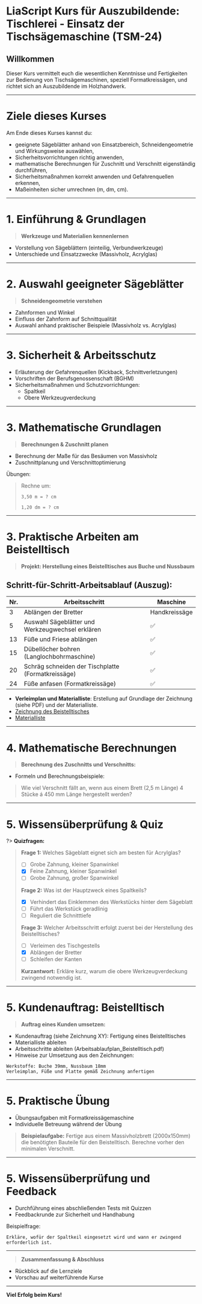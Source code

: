 # LiaScript Kurs für Auszubildende: Tischlerei - Einsatz der Tischsägemaschine (TSM-24)

## Willkommen

Dieser Kurs vermittelt euch die wesentlichen Kenntnisse und Fertigkeiten zur Bedienung von Tischsägemaschinen, speziell Formatkreissägen, und richtet sich an Auszubildende im Holzhandwerk.

---

# Ziele dieses Kurses

Am Ende dieses Kurses kannst du:

- geeignete Sägeblätter anhand von Einsatzbereich, Schneidengeometrie und Wirkungsweise auswählen,
- Sicherheitsvorrichtungen richtig anwenden,
- mathematische Berechnungen für Zuschnitt und Verschnitt eigenständig durchführen,
- Sicherheitsmaßnahmen korrekt anwenden und Gefahrenquellen erkennen,
- Maßeinheiten sicher umrechnen (m, dm, cm).

---

# 1. Einführung & Grundlagen

> **Werkzeuge und Materialien kennenlernen**

- Vorstellung von Sägeblättern (einteilig, Verbundwerkzeuge)
- Unterschiede und Einsatzzwecke (Massivholz, Acrylglas)

---

# 2. Auswahl geeigneter Sägeblätter

> **Schneidengeometrie verstehen**

- Zahnformen und Winkel
- Einfluss der Zahnform auf Schnittqualität
- Auswahl anhand praktischer Beispiele (Massivholz vs. Acrylglas)

---

# 3. Sicherheit & Arbeitsschutz

- Erläuterung der Gefahrenquellen (Kickback, Schnittverletzungen)
- Vorschriften der Berufsgenossenschaft (BGHM)
- Sicherheitsmaßnahmen und Schutzvorrichtungen:
  - Spaltkeil
  - Obere Werkzeugverdeckung

---

# 3. Mathematische Grundlagen

> **Berechnungen & Zuschnitt planen**

- Berechnung der Maße für das Besäumen von Massivholz
- Zuschnittplanung und Verschnittoptimierung

Übungen:

> Rechne um:
>
> `3,50 m = ? cm`
>
> `1,20 dm = ? cm`

---

# 3. Praktische Arbeiten am Beistelltisch

> **Projekt: Herstellung eines Beistelltisches aus Buche und Nussbaum**

## Schritt-für-Schritt-Arbeitsablauf (Auszug):

| Nr. | Arbeitsschritt                          | Maschine          |
| --- | ------------------------------------- | --- |
| 3 | Ablängen der Bretter | Handkreissäge |
| 5 | Auswahl Sägeblätter und Werkzeugwechsel erklären | ✅ |
| 13 | Füße und Friese ablängen | ✅ |
| 15 | Dübellöcher bohren (Langlochbohrmaschine) | ✅ |
| 20 | Schräg schneiden der Tischplatte (Formatkreissäge) | ✅ |
| 24 | Füße anfasen (Formatkreissäge) | ✅ |

- **Verleimplan und Materialliste**: Erstellung auf Grundlage der Zeichnung (siehe PDF) und der Materialliste.
- [Zeichnung des Beistelltisches](Zeichnung_Beistelltisch_Seiten1-4.pdf)
- [Materialliste](Materialliste_Beistelltisch_doc.pdf)

---

# 4. Mathematische Berechnungen

> **Berechnung des Zuschnitts und Verschnitts:**

- Formeln und Berechnungsbeispiele:

> Wie viel Verschnitt fällt an, wenn aus einem Brett (2,5 m Länge) 4 Stücke á 450 mm Länge hergestellt werden?

---

# 5. Wissensüberprüfung & Quiz

?> **Quizfragen:**
>
> **Frage 1:** Welches Sägeblatt eignet sich am besten für Acrylglas?
> - [ ] Grobe Zahnung, kleiner Spanwinkel
> - [x] Feine Zahnung, kleiner Spanwinkel
> - [ ] Grobe Zahnung, großer Spanwinkel
>
> **Frage 2:** Was ist der Hauptzweck eines Spaltkeils?
> - [x] Verhindert das Einklemmen des Werkstücks hinter dem Sägeblatt
> - [ ] Führt das Werkstück geradlinig
> - [ ] Reguliert die Schnitttiefe
>
> **Frage 3:** Welcher Arbeitsschritt erfolgt zuerst bei der Herstellung des Beistelltisches?
> - [ ] Verleimen des Tischgestells
> - [x] Ablängen der Bretter
> - [ ] Schleifen der Kanten
>
> **Kurzantwort:** Erkläre kurz, warum die obere Werkzeugverdeckung zwingend notwendig ist.

---

# 5. Kundenauftrag: Beistelltisch

> **Auftrag eines Kunden umsetzen:**

- Kundenauftrag (siehe Zeichnung XY): Fertigung eines Beistelltisches
- Materialliste ableiten
- Arbeitsschritte ableiten (Arbeitsablaufplan_Beistelltisch.pdf)
- Hinweise zur Umsetzung aus den Zeichnungen:

```
Werkstoffe: Buche 39mm, Nussbaum 18mm
Verleimplan, Füße und Platte gemäß Zeichnung anfertigen
```

---

# 5. Praktische Übung

- Übungsaufgaben mit Formatkreissägemaschine
- Individuelle Betreuung während der Übung

> **Beispielaufgabe:**
> Fertige aus einem Massivholzbrett (2000x150mm) die benötigten Bauteile für den Beistelltisch. Berechne vorher den minimalen Verschnitt.

---

# 5. Wissensüberprüfung und Feedback

- Durchführung eines abschließenden Tests mit Quizzen
- Feedbackrunde zur Sicherheit und Handhabung

Beispielfrage:

```
Erkläre, wofür der Spaltkeil eingesetzt wird und wann er zwingend erforderlich ist.
```

---

> **Zusammenfassung & Abschluss**

- Rückblick auf die Lernziele
- Vorschau auf weiterführende Kurse

---

**Viel Erfolg beim Kurs!**


